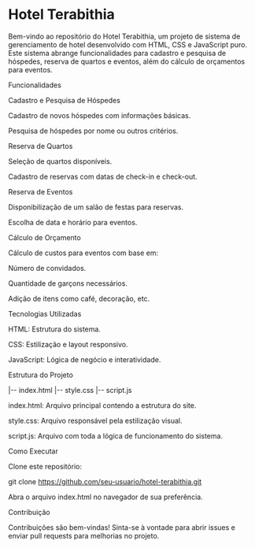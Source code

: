 # Hotel Terabithia

Bem-vindo ao repositório do Hotel Terabithia, um projeto de sistema de gerenciamento de hotel desenvolvido com HTML, CSS e JavaScript puro. Este sistema abrange funcionalidades para cadastro e pesquisa de hóspedes, reserva de quartos e eventos, além do cálculo de orçamentos para eventos.

Funcionalidades

Cadastro e Pesquisa de Hóspedes

Cadastro de novos hóspedes com informações básicas.

Pesquisa de hóspedes por nome ou outros critérios.

Reserva de Quartos

Seleção de quartos disponíveis.

Cadastro de reservas com datas de check-in e check-out.

Reserva de Eventos

Disponibilização de um salão de festas para reservas.

Escolha de data e horário para eventos.

Cálculo de Orçamento

Cálculo de custos para eventos com base em:

Número de convidados.

Quantidade de garçons necessários.

Adição de itens como café, decoração, etc.

Tecnologias Utilizadas

HTML: Estrutura do sistema.

CSS: Estilização e layout responsivo.

JavaScript: Lógica de negócio e interatividade.

Estrutura do Projeto

|-- index.html
|-- style.css
|-- script.js

index.html: Arquivo principal contendo a estrutura do site.

style.css: Arquivo responsável pela estilização visual.

script.js: Arquivo com toda a lógica de funcionamento do sistema.

Como Executar

Clone este repositório:

git clone https://github.com/seu-usuario/hotel-terabithia.git

Abra o arquivo index.html no navegador de sua preferência.

Contribuição

Contribuições são bem-vindas! Sinta-se à vontade para abrir issues e enviar pull requests para melhorias no projeto.
